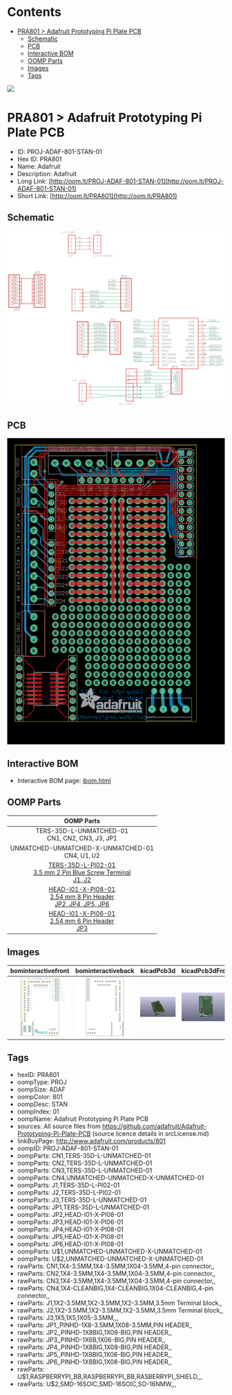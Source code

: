 



Contents
========

* [PRA801 > Adafruit Prototyping Pi Plate PCB](#pra801--adafruit-prototyping-pi-plate-pcb)
	* [Schematic](#schematic)
	* [PCB](#pcb)
	* [Interactive BOM](#interactive-bom)
	* [OOMP Parts](#oomp-parts)
	* [Images](#images)
	* [Tags](#tags)
  
![][im]
# PRA801 > Adafruit Prototyping Pi Plate PCB

- ID: PROJ-ADAF-801-STAN-01
- Hex ID: PRA801
- Name: Adafruit
- Description: Adafruit
- Long Link: [http://oom.lt/PROJ-ADAF-801-STAN-01](http://oom.lt/PROJ-ADAF-801-STAN-01)
- Short Link: [http://oom.lt/PRA801](http://oom.lt/PRA801)

## Schematic
  
[![schem](eagleSchemImage.png)](eagleSchemImage.png)
## PCB
  
[![pcb](eagleImage.png)](eagleImage.png)
## Interactive BOM

- Interactive BOM page: [ibom.html](https://htmlpreview.github.io/?https://github.com/oomlout/oomlout_OOMP_projects/blob/main/PROJ-ADAF-801-STAN-01/kicad/bom/ibom.html)

## OOMP Parts
  

|OOMP Parts|
| :---: |
|TERS-35D-L-UNMATCHED-01<BR>CN1, CN2, CN3, J3, JP1|
|UNMATCHED-UNMATCHED-X-UNMATCHED-01<BR>CN4, U$1, U$2|
|[TERS-35D-L-PI02-01<br> 3.5 mm 2 Pin Blue Screw Terminal<br> J1, J2](https://github.com/oomlout/oomlout_OOMP_parts/tree/main/TERS-35D-L-PI02-01/)|
|[HEAD-I01-X-PI08-01<br> 2.54 mm 8 Pin Header<br> JP2, JP4, JP5, JP6](https://github.com/oomlout/oomlout_OOMP_parts/tree/main/HEAD-I01-X-PI08-01/)|
|[HEAD-I01-X-PI06-01<br> 2.54 mm 6 Pin Header<br> JP3](https://github.com/oomlout/oomlout_OOMP_parts/tree/main/HEAD-I01-X-PI06-01/)|

## Images
  
  

|bominteractivefront|bominteractiveback|kicadPcb3d|kicadPcb3dFront|kicadPcb3dBack|eagleImage|eagleSchemImage|
| :---: | :---: | :---: | :---: | :---: | :---: | :---: |
|[![bominteractivefront](bomFront_140.png)](bomFront.png)|[![bominteractiveback](bomBack_140.png)](bomBack.png)|[![kicadPcb3d](kicadPcb3d_140.png)](kicadPcb3d.png)|[![kicadPcb3dFront](kicadPcb3dFront_140.png)](kicadPcb3dFront.png)|[![kicadPcb3dBack](kicadPcb3dBack_140.png)](kicadPcb3dBack.png)|[![eagleImage](eagleImage_140.png)](eagleImage.png)|[![eagleSchemImage](eagleSchemImage_140.png)](eagleSchemImage.png)|

## Tags

- hexID: PRA801
- oompType: PROJ
- oompSize: ADAF
- oompColor: 801
- oompDesc: STAN
- oompIndex: 01
- oompName: Adafruit Prototyping Pi Plate PCB
- sources: All source files from https://github.com/adafruit/Adafruit-Prototyping-Pi-Plate-PCB (source licence details in srcLicense.md)
- linkBuyPage: http://www.adafruit.com/products/801
- oompID: PROJ-ADAF-801-STAN-01
- oompParts: CN1,TERS-35D-L-UNMATCHED-01
- oompParts: CN2,TERS-35D-L-UNMATCHED-01
- oompParts: CN3,TERS-35D-L-UNMATCHED-01
- oompParts: CN4,UNMATCHED-UNMATCHED-X-UNMATCHED-01
- oompParts: J1,TERS-35D-L-PI02-01
- oompParts: J2,TERS-35D-L-PI02-01
- oompParts: J3,TERS-35D-L-UNMATCHED-01
- oompParts: JP1,TERS-35D-L-UNMATCHED-01
- oompParts: JP2,HEAD-I01-X-PI08-01
- oompParts: JP3,HEAD-I01-X-PI06-01
- oompParts: JP4,HEAD-I01-X-PI08-01
- oompParts: JP5,HEAD-I01-X-PI08-01
- oompParts: JP6,HEAD-I01-X-PI08-01
- oompParts: U$1,UNMATCHED-UNMATCHED-X-UNMATCHED-01
- oompParts: U$2,UNMATCHED-UNMATCHED-X-UNMATCHED-01
- rawParts: CN1,1X4-3.5MM,1X4-3.5MM,1X04-3.5MM,4-pin connector,,
- rawParts: CN2,1X4-3.5MM,1X4-3.5MM,1X04-3.5MM,4-pin connector,,
- rawParts: CN3,1X4-3.5MM,1X4-3.5MM,1X04-3.5MM,4-pin connector,,
- rawParts: CN4,1X4-CLEANBIG,1X4-CLEANBIG,1X04-CLEANBIG,4-pin connector,,
- rawParts: J1,1X2-3.5MM,1X2-3.5MM,1X2-3.5MM,3.5mm Terminal block,,
- rawParts: J2,1X2-3.5MM,1X2-3.5MM,1X2-3.5MM,3.5mm Terminal block,,
- rawParts: J3,1X5,1X5,1X05-3.5MM,,,
- rawParts: JP1,,PINHD-1X8-3.5MM,1X08-3.5MM,PIN HEADER,,
- rawParts: JP2,,PINHD-1X8BIG,1X08-BIG,PIN HEADER,,
- rawParts: JP3,,PINHD-1X6B,1X06-BIG,PIN HEADER,,
- rawParts: JP4,,PINHD-1X8BIG,1X08-BIG,PIN HEADER,,
- rawParts: JP5,,PINHD-1X8BIG,1X08-BIG,PIN HEADER,,
- rawParts: JP6,,PINHD-1X8BIG,1X08-BIG,PIN HEADER,,
- rawParts: U$1,RASPBERRYPI_BB,RASPBERRYPI_BB,RASBERRYPI_SHIELD,,,
- rawParts: U$2,SMD-16SOIC,SMD-16SOIC,SO-16NMW,,,



[im]: kicadPcb3d_450.png
